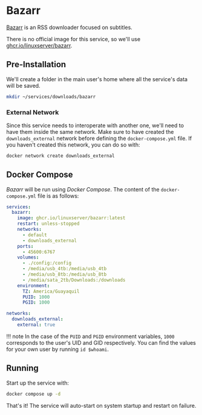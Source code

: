 # Bazarr

[Bazarr](https://www.bazarr.media/) is an RSS downloader focused on subtitles.

There is no official image for this service, so we'll use [ghcr.io/linuxserver/bazarr](https://hub.docker.com/r/linuxserver/bazarr).

## Pre-Installation

We'll create a folder in the main user's home where all the service's data will be saved.

```bash
mkdir ~/services/downloads/bazarr
```

### External Network

Since this service needs to interoperate with another one, we'll need to have them inside the same network. Make sure to have created the `downloads_external` network before defining the `docker-compose.yml` file. If you haven't created this network, you can do so with:

```bash
docker network create downloads_external
```

## Docker Compose

*Bazarr* will be run using *Docker Compose*. The content of the `docker-compose.yml` file is as follows:

```yaml
services:
  bazarr:
    image: ghcr.io/linuxserver/bazarr:latest
    restart: unless-stopped
    networks:
      - default
      - downloads_external
    ports:
      - 45600:6767
    volumes:
      - ./config:/config
      - /media/usb_4tb:/media/usb_4tb
      - /media/usb_8tb:/media/usb_8tb
      - /media/sata_2tb/Downloads:/downloads
    environment:
      TZ: America/Guayaquil
      PUID: 1000
      PGID: 1000

networks:
  downloads_external:
    external: true
```

!!! note
    In the case of the `PUID` and `PGID` environment variables, `1000` corresponds to the user's UID and GID respectively. You can find the values for your own user by running `id $whoami`.

## Running

Start up the service with:

```bash
docker compose up -d
```

That's it! The service will auto-start on system startup and restart on failure.

